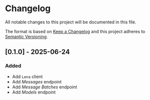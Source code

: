 # Changelog

All notable changes to this project will be documented in this file.

The format is based on [Keep a Changelog](http://keepachangelog.com/en/1.0.0/)
and this project adheres to [Semantic Versioning](http://semver.org/spec/v2.0.0.html).

## [0.1.0] - 2025-06-24

### Added
- Add `Lena` client
- Add *Messages* endpoint
- Add *Message Batches* endpoint
- Add *Models* endpoint
